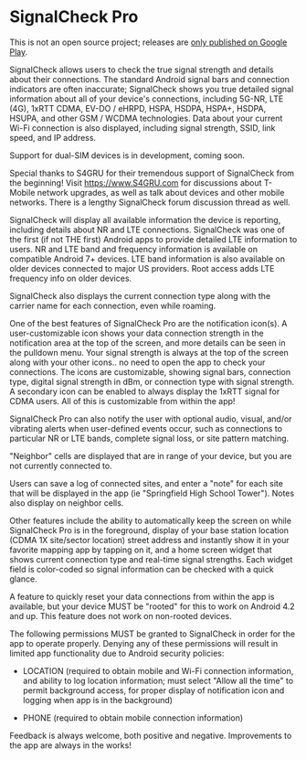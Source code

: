 # SignalCheck Pro

This is not an open source project; releases are [only published on Google Play](https://play.google.com/store/apps/details?id=com.blueline.signalcheck).

SignalCheck allows users to check the true signal strength and details about their connections. The standard Android signal bars and connection indicators are often inaccurate; SignalCheck shows you true detailed signal information about all of your device's connections, including 5G-NR, LTE (4G), 1xRTT CDMA, EV-DO / eHRPD, HSPA, HSDPA, HSPA+, HSDPA, HSUPA, and other GSM / WCDMA technologies. Data about your current Wi-Fi connection is also displayed, including signal strength, SSID, link speed, and IP address.

Support for dual-SIM devices is in development, coming soon.

Special thanks to S4GRU for their tremendous support of SignalCheck from the beginning! Visit https://www.S4GRU.com for discussions about T-Mobile network upgrades, as well as talk about devices and other mobile networks. There is a lengthy SignalCheck forum discussion thread as well.

SignalCheck will display all available information the device is reporting, including details about NR and LTE connections. SignalCheck was one of the first (if not THE first) Android apps to provide detailed LTE information to users. NR and LTE band and frequency information is available on compatible Android 7+ devices. LTE band information is also available on older devices connected to major US providers. Root access adds LTE frequency info on older devices.

SignalCheck also displays the current connection type along with the carrier name for each connection, even while roaming.

One of the best features of SignalCheck Pro are the notification icon(s). A user-customizable icon shows your data connection strength in the notification area at the top of the screen, and more details can be seen in the pulldown menu. Your signal strength is always at the top of the screen along with your other icons.. no need to open the app to check your connections. The icons are customizable, showing signal bars, connection type, digital signal strength in dBm, or connection type with signal strength. A secondary icon can be enabled to always display the 1xRTT signal for CDMA users. All of this is customizable from within the app!

SignalCheck Pro can also notify the user with optional audio, visual, and/or vibrating alerts when user-defined events occur, such as connections to particular NR or LTE bands, complete signal loss, or site pattern matching.

"Neighbor" cells are displayed that are in range of your device, but you are not currently connected to.

Users can save a log of connected sites, and enter a "note" for each site that will be displayed in the app (ie "Springfield High School Tower"). Notes also display on neighbor cells.

Other features include the ability to automatically keep the screen on while SignalCheck Pro is in the foreground, display of your base station location (CDMA 1X site/sector location) street address and instantly show it in your favorite mapping app by tapping on it, and a home screen widget that shows current connection type and real-time signal strengths. Each widget field is color-coded so signal information can be checked with a quick glance.

A feature to quickly reset your data connections from within the app is available, but your device MUST be "rooted" for this to work on Android 4.2 and up. This feature does not work on non-rooted devices.

The following permissions MUST be granted to SignalCheck in order for the app to operate properly. Denying any of these permissions will result in limited app functionality due to Android security policies:

* LOCATION (required to obtain mobile and Wi-Fi connection information, and ability to log location information; must select "Allow all the time" to permit background access, for proper display of notification icon and logging when app is in the background)

* PHONE (required to obtain mobile connection information)

Feedback is always welcome, both positive and negative. Improvements to the app are always in the works!
